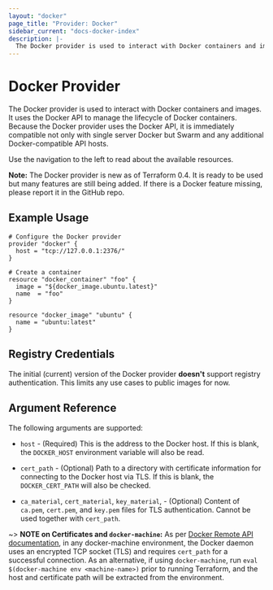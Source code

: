 ```yaml
---
layout: "docker"
page_title: "Provider: Docker"
sidebar_current: "docs-docker-index"
description: |-
  The Docker provider is used to interact with Docker containers and images.
---
```


# Docker Provider

The Docker provider is used to interact with Docker containers and images.
It uses the Docker API to manage the lifecycle of Docker containers. Because
the Docker provider uses the Docker API, it is immediately compatible not
only with single server Docker but Swarm and any additional Docker-compatible
API hosts.

Use the navigation to the left to read about the available resources.

<div class="alert alert-block alert-info">
<strong>Note:</strong> The Docker provider is new as of Terraform 0.4.
It is ready to be used but many features are still being added. If there
is a Docker feature missing, please report it in the GitHub repo.
</div>

## Example Usage

```
# Configure the Docker provider
provider "docker" {
  host = "tcp://127.0.0.1:2376/"
}

# Create a container
resource "docker_container" "foo" {
  image = "${docker_image.ubuntu.latest}"
  name  = "foo"
}

resource "docker_image" "ubuntu" {
  name = "ubuntu:latest"
}
```

## Registry Credentials

The initial (current) version of the Docker provider **doesn't** support registry authentication.
This limits any use cases to public images for now.

## Argument Reference

The following arguments are supported:

* `host` - (Required) This is the address to the Docker host. If this is
  blank, the `DOCKER_HOST` environment variable will also be read.

* `cert_path` - (Optional) Path to a directory with certificate information
  for connecting to the Docker host via TLS. If this is blank, the
  `DOCKER_CERT_PATH` will also be checked.

* `ca_material`, `cert_material`, `key_material`, - (Optional) Content of `ca.pem`, `cert.pem`, and `key.pem` files
  for TLS authentication. Cannot be used together with `cert_path`.

~> **NOTE on Certificates and `docker-machine`:**  As per [Docker Remote API
documentation](https://docs.docker.com/engine/reference/api/docker_remote_api/),
in any docker-machine environment, the Docker daemon uses an encrypted TCP
socket (TLS) and requires `cert_path` for a successful connection. As an alternative,
if using `docker-machine`, run `eval $(docker-machine env <machine-name>)` prior
to running Terraform, and the host and certificate path will be extracted from
the environment.
